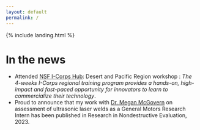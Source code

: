 ```yaml
---
layout: default
permalink: /
---
```


{% include landing.html %}

# In the news

* Attended [NSF I-Corps Hub](https://desertpacificicorps.org): Desert and Pacific Region workshop : *The 4-weeks I-Corps regional training program provides a hands-on, high-impact and fast-paced opportunity for innovators to learn to commercialize their technology*. 
* Proud to announce that my work with [Dr. Megan McGovern](https://scholar.google.com/citations?user=nat2K_kAAAAJ&hl=en) on assessment of ultrasonic laser welds as a General Motors Research Intern has been published in Research in Nondestructive Evaluation, 2023.  
